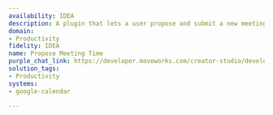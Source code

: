 ```yaml
---
availability: IDEA
description: A plugin that lets a user propose and submit a new meeting time.
domain:
- Productivity
fidelity: IDEA
name: Propose Meeting Time
purple_chat_link: https://developer.moveworks.com/creator-studio/developer-tools/purple-chat/?conversation=%7B%22startTimestamp%22%3A%2211%3A43+AM%22%2C%22messages%22%3A%5B%7B%22role%22%3A%22user%22%2C%22parts%22%3A%5B%7B%22richText%22%3A%22Can+you+remind+me+what+time+the+Project+Kickoff+Meeting+is%3F%22%7D%5D%7D%2C%7B%22role%22%3A%22assistant%22%2C%22parts%22%3A%5B%7B%22richText%22%3A%22%3Cp%3EThe+Project+Kickoff+Meeting+is+scheduled+for+%3Cb%3EOctober+25%2C+2023%2C+at+2%3A00+PM%3C%2Fb%3E.%3Cbr%3EWould+you+like+to+propose+a+new+time%3F%3C%2Fp%3E%22%7D%2C%7B%22buttons%22%3A%5B%7B%22style%22%3A%22filled%22%2C%22buttonText%22%3A%22Yes%22%7D%2C%7B%22style%22%3A%22outlined%22%2C%22buttonText%22%3A%22No%22%7D%5D%7D%5D%7D%2C%7B%22role%22%3A%22user%22%2C%22parts%22%3A%5B%7B%22richText%22%3A%22Yes%22%7D%5D%7D%2C%7B%22role%22%3A%22assistant%22%2C%22parts%22%3A%5B%7B%22richText%22%3A%22%3Cp%3EBased+on+shared+availability%2C+these+are+the+options%3A%3Cbr%3E%3C%2Fp%3E%22%7D%2C%7B%22richText%22%3A%22%3Cb%3E%3Cp%3EOption+1%3Cbr%3E%3C%2Fp%3E%3C%2Fb%3E%3Cbr%3E%3Cp%3EOctober+26%2C+2023%2C+at+10%3A00+AM%3Cbr%3E%3C%2Fp%3E%22%7D%2C%7B%22buttons%22%3A%5B%7B%22style%22%3A%22filled%22%2C%22buttonText%22%3A%22Select%22%7D%5D%7D%2C%7B%22richText%22%3A%22%3Cb%3E%3Cp%3EOption+2%3Cbr%3E%3C%2Fp%3E%3C%2Fb%3E%3Cbr%3E%3Cp%3EOctober+26%2C+2023%2C+at+3%3A00+PM%3Cbr%3E%3C%2Fp%3E%22%7D%2C%7B%22buttons%22%3A%5B%7B%22style%22%3A%22outlined%22%2C%22buttonText%22%3A%22Select%22%7D%5D%7D%2C%7B%22richText%22%3A%22%3Cb%3E%3Cp%3EOption+3%3Cbr%3E%3C%2Fp%3E%3C%2Fb%3E%3Cbr%3E%3Cp%3EOctober+27%2C+2023%2C+at+11%3A00+AM%3Cbr%3E%3C%2Fp%3E%22%7D%2C%7B%22buttons%22%3A%5B%7B%22style%22%3A%22outlined%22%2C%22buttonText%22%3A%22Select%22%7D%5D%7D%2C%7B%22richText%22%3A%22%3Cb%3E%3Cp%3EOther%3Cbr%3E%3C%2Fp%3E%3C%2Fb%3E%3Cbr%3E%3Cp%3EWould+you+prefer+another+time%3F%3Cbr%3E%3C%2Fp%3E%22%7D%2C%7B%22buttons%22%3A%5B%7B%22style%22%3A%22outlined%22%2C%22buttonText%22%3A%22Propose+Other+Time%22%7D%5D%7D%5D%7D%5D%7D
solution_tags:
- Productivity
systems:
- google-calendar

---
```

